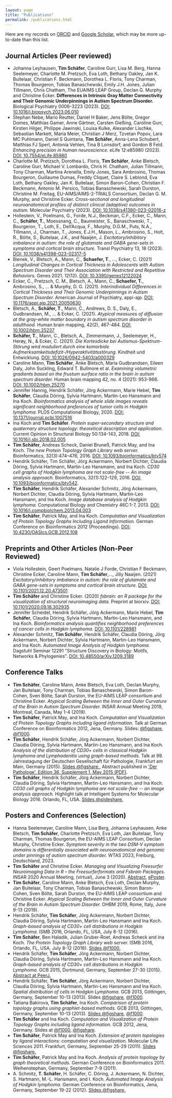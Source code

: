 ```yaml
---
layout: page
title: "Publications"
permalink: /publications.html
---
```


Here are my records on [ORCID](https://orcid.org/0000-0002-3683-8070) and [Google Scholar](https://scholar.google.de/citations?user=VNkzzhgAAAAJ), which may be more up-to-date than this list.

## Journal Articles (Peer reviewed)

* Johanna Leyhausen, **Tim Schäfer**, Caroline Gurr, Lisa M. Berg, Hanna Seelemeyer, Charlotte M. Pretzsch, Eva Loth, Bethany Oakley, Jan K. Buitelaar, Christian F. Beckmann, Dorothea L. Floris, Tony Charman, Thomas Bourgeron, Tobias Banaschewski, Emily J.H. Jones, Julian Tillmann, Chris Chatham, The EUAIMS LEAP Group, Declan G. Murphy and Christine Ecker. **Differences in Intrinsic Gray Matter Connectivity and Their Genomic Underpinnings in Autism Spectrum Disorder.** Biological Psychiatry 0006-3223 (2023). [DOI: 10.1016/j.biopsych.2023.06.010](https://doi.org/10.1016/j.biopsych.2023.06.010)
* Stephan Nebe, Mario Reutter, Daniel H Baker, Jens Bölte, Gregor Domes, Matthias Gamer, Anne Gärtner, Carsten Gießing, Caroline Gurr, Kirsten Hilger, Philippe Jawinski, Louisa Kulke, Alexander Lischke, Sebastian Markett, Maria Meier, Christian J Merz, Tzvetan Popov, Lara MC Puhlmann, Daniel S Quintana, **Tim Schäfer**, Anna-Lena Schubert, Matthias FJ Sperl, Antonia Vehlen, Tina B Lonsdorf, and Gordon B Feld. *Enhancing precision in human neuroscience.* eLife 12:e85980 (2023). [DOI: 10.7554/eLife.85980](https://doi.org/10.7554/eLife.85980)
* Charlotte M. Pretzsch, Dorothea L. Floris, **Tim Schäfer**, Anke Bletsch, Caroline Gurr, Michael V. Lombardo, Chris H. Chatham, Julian Tillmann, Tony Charman, Martina Arenella, Emily Jones, Sara Ambrosino, Thomas Bourgeron, Guillaume Dumas, Freddy Cliquet, Claire S. Leblond, Eva Loth, Bethany Oakley, Jan K. Buitelaar, Simon Baron-Cohen, Christian F. Beckmann, Antonio M. Persico, Tobias Banaschewski, Sarah Durston, Christine M. Freitag, EU-AIMS/AIMS-2-TRIALS Consortium, Declan G. M. Murphy, and Christine Ecker. *Cross-sectional and longitudinal neuroanatomical profiles of distinct clinical (adaptive) outcomes in autism.* Molecular Psychiatry (2023). [DOI: 10.1038/s41380-023-02016-z](https://doi.org/10.1038/s41380-023-02016-z)
* Hollestein, V., Poelmans, G., Forde, N.J., Beckman, C.F., Ecker, C., Mann, C., **Schäfer, T.**, Moessnang, C., Baumeister, S., Banaschweski, T., Bourgeron, T., Loth, E., Dell’Acqua, F., Murphy, D.G.M., Puts, N.A., Tillmann, J., Charman, T., Jones, E.J.H., Mason, L., Ambrosino, S., Holt, R., Bölte, S., Buitelaar, J.K., and Naaijen, J. *Excitatory/inhibitory imbalance in autism: the role of glutamate and GABA gene-sets in symptoms and cortical brain structure.* Transl Psychiatry 13, 18 (2023). [DOI: 10.1038/s41398-023-02317-5](https://doi.org/10.1038/s41398-023-02317-5)
* Bienek, V., Bletsch, A., Mann, C., **Schaefer, T**., ..., Ecker, C. (2021) *Longitudinal Changes in Cortical Thickness in Adolescents with Autism Spectrum Disorder and Their Association with Restricted and Repetitive Behaviors.* Genes 2021, 12(12). [DOI: 10.3390/genes12122024](https://doi.org/10.3390/genes12122024)
* Ecker, C., Pretzsch, C. M., Bletsch, A., Mann, C., **Schaefer, T.**, Ambrosino, S., ... & Murphy, D. G. (2021). *Interindividual Differences in Cortical Thickness and Their Genomic Underpinnings in Autism Spectrum Disorder.* American Journal of Psychiatry, appi-ajp. [DOI: 10.1176/appi.ajp.2021.20050630](https://doi.org/10.1176/appi.ajp.2021.20050630)
* Bletsch, A., **Schäfer, T.**, Mann, C., Andrews, D. S., Daly, E., Gudbrandsen, M., ... & Ecker, C. (2021). *Atypical measures of diffusion at the gray‐white matter boundary in autism spectrum disorder in adulthood.* Human brain mapping, 42(2), 467-484. [DOI: 10.1002/hbm.25237](https://doi.org/10.1002/hbm.25237)
* **Schäfer, T.**, Mann, C., Bletsch, A., Zimmermann, J., Seelemeyer, H., Herøy, N., & Ecker, C. (2021). *Die Kortexdicke bei Autismus-Spektrum-Störung wird moduliert durch eine komorbide Aufmerksamkeitsdefizit-/Hyperaktivitätsstörung.* Kindheit und Entwicklung. [DOI: 10.1026/0942-5403/a000329](https://doi.org/10.1026/0942-5403/a000329)
* Caroline Mann, **Tim Schäfer**, Anke Bletsch, Maria Gudbrandsen, Eileen Daly, John Suckling, Edward T. Bullmore et al. *Examining volumetric gradients based on the frustum surface ratio in the brain in autism spectrum disorder.* Human brain mapping 42, no. 4 (2021): 953-966. [DOI: 10.1002/hbm.25270](https://doi.org/10.1002/hbm.25270)
* Jennifer Hannig, Hendrik Schäfer, Jörg Ackermann, Marie Hebel, **Tim Schäfer**, Claudia Döring, Sylvia Hartmann, Martin-Leo Hansmann and Ina Koch. *Bioinformatics analysis of whole slide images reveals significant neighborhood preferences of tumor cells in Hodgkin lymphoma.* PLOS Computational Biology, 2020. [DOI: 10.1371/journal.pcbi.1007516](https://doi.org/10.1371/journal.pcbi.1007516)
* Ina Koch and **Tim Schäfer**. *Protein super-secondary structure and quaternary structure topology: theoretical description and application.* Current Opinion in Structural Biology 50:134-143, 2018. [DOI: 10.1016/j.sbi.2018.02.005](https://doi.org/10.1016/j.sbi.2018.02.005)
* **Tim Schäfer**, Andreas Scheck, Daniel Bruneß, Patrick May, and Ina Koch. *The new Protein Topology Graph Library web server.* Bioinformatics, 32(3):474–476, 2016. [DOI: 10.1093/bioinformatics/btv574](https://doi.org/10.1093/bioinformatics/btv574)
* Hendrik Schäfer, Tim Schäfer, Jörg Ackermann, Norbert Dichter, Claudia Döring, Sylvia Hartmann, Martin-Leo Hansmann, and Ina Koch. *CD30 cell graphs of Hodgkin lymphoma are not scale-free -- An image analysis approach.* Bioinformatics, 32(1):122–129, 2016. [DOI: 10.1093/bioinformatics/btv542](https://doi.org/10.1093/bioinformatics/btv542).
* **Tim Schäfer**, Hendrik Schäfer, Alexander Schmitz, Jörg Ackermann, Norbert Dichter, Claudia Döring, Sylvia Hartmann, Martin-Leo Hansmann, and Ina Koch. *Image database analysis of Hodgkin lymphoma.* Computational Biology and Chemistry 46C:1-7, 2013. [DOI: 10.1016/j.compbiolchem.2013.04.003](https://doi.org/10.1016/j.compbiolchem.2013.04.003)
* **Tim Schäfer**, Patrick May, and Ina Koch. *Computation and Visualization of Protein Topology Graphs Including Ligand Information.* German Conference on Bioinformatics 2012 (Proceedings). [DOI: 10.4230/OASIcs.GCB.2012.108](https://doi.org/10.4230/OASIcs.GCB.2012.108)



## Preprints and Other Articles (Non-Peer Reviewed)

* Viola Hollestein, Geert Poelmans, Natalie J Forde, Christian F Beckmann, Christine Ecker, Caroline Mann, **Tim Schäfer**,..., Jilly Naaijen. (2021) *Excitatory/inhibitory imbalance in autism: the role of glutamate and GABA gene-sets in symptoms and cortical brain structure.* [DOI: 10.1101/2021.12.20.473501](https://doi.org/10.1101/2021.12.20.473501)
* **Tim Schäfer** and Christine Ecker. (2020) *fsbrain: an R package for the visualization of structural neuroimaging data.* Preprint at biorxiv. [DOI: 10.1101/2020.09.18.302935](https://doi.org/10.1101/2020.09.18.302935)
* Jennifer Scheidel, Hendrik Schäfer, Jörg Ackermann, Marie Hebel, **Tim Schäfer**, Claudia Döring, Sylvia Hartmann, Martin-Leo Hansmann, and Ina Koch. *Bioinformatics analysis quantifies neighborhood preferences of cancer cells in Hodgkin lymphoma.* [DOI: 10.1101/228981](https://doi.org/10.1101/228981)
* Alexander Schmitz, **Tim Schäfer**, Hendrik Schäfer, Claudia Döring, Jörg Ackermann, Norbert Dichter, Sylvia Hartmann, Martin-Leo Hansmann, and Ina Koch. *Automated Image Analysis of Hodgkin lymphoma.* Dagstuhl Seminar 12291 "Structure Discovery in Biology: Motifs, Networks & Phylogenies". [DOI: 10.48550/arXiv.1209.3189](https://doi.org/10.48550/arXiv.1209.3189)



## Conference Talks

* **Tim Schäfer**, Caroline Mann, Anke Bletsch, Eva Loth, Declan Murphy, Jan Buitelaar, Tony Charman, Tobias Banaschewski, Simon Baron-Cohen, Sven Bölte, Sarah Durston, the EU-AIMS LEAP consortium and Christine Ecker. *Atypical Scaling Between the Inner and Outer Curvature of the Brain in Autism Spectrum Disorder.* INSAR Annual Meeting 2019, Montreal, Canada, May 1-4 (2019).
* **Tim Schäfer**, Patrick May, and Ina Koch. *Computation and Visualization of Protein Topology Graphs including ligand information.* Talk at German Conference on Bioinformatics 2012, Jena, Germany. Slides: [@figshare](http://figshare.com/articles/Computation_and_visualization_of_protein_topology_graphs_including_ligands/833852), [@f1000](http://f1000.com/posters/browse/summary/1094507).
* **Tim Schäfer**, Hendrik Schäfer, Jörg Ackermann, Norbert Dichter, Claudia Döring, Sylvia Hartmann, Martin-Leo Hansmann, and Ina Koch. *Analysis of the distribution of CD30+ cells in classical Hodgkin lymphoma and Lymphadenitis using graph-based methods.* Talk at 99. Jahrestagung der Deutschen Gesellschaft für Pathologie, Frankfurt am Main, Germany (2015). [Slides @figshare.](http://figshare.com/articles/Analysis_of_the_distribution_of_CD30_cells_in_classical_Hodgkin_lymphoma_and_Lymphadenitis_using_graph_based_methods/1560069), Abstract published in ['Der Pathologe'. Edition 36, Supplement 1, May 2015 (PDF)](http://www.pathologie-dgp.de/media/Dgp/downloads/Rubrik_Downloads/Abstractband_patho15.pdf).
* **Tim Schäfer**, Hendrik Schäfer, Jörg Ackermann, Norbert Dichter, Claudia Döring, Sylvia Hartmann, Martin-Leo Hansmann, and Ina Koch. *CD30 cell graphs of Hodgkin lymphoma are not scale-free -- an image analysis approach.* Highlight talk at Intelligent Systems for Molecular Biology 2016. Orlando, FL, USA. [Slides @slideshare.](http://www.slideshare.net/TimSchfer4/schaefertp105)



## Posters and Conferences (Selection)

* Hanna Seelemeyer, Caroline Mann, Lisa Berg, Johanna Leyhausen, Anke Bletsch, **Tim Schäfer**, Charlotte Pretzsch, Eva Loth, Jan Buitelaar, Tony Charman, Thomas Bourgeron, the EU-AIMS LEAP Consortium, Declan Murphy, Christine Ecker. *Symptom severity in the two DSM-V symptom domains is differentially associated with neuroanatomical and genomic under	pinnings of autism spectrum disorder.* WTAS 2023, Freiburg, Deutschland, 2023.
* **Tim Schäfer** and Christine Ecker. *Managing and Visualizing Freesurfer Neuroimaging Data in R – the Freesurferformats and Fsbrain Packages.* INSAR 2020 Annual Meeting, (virtual), June 3 (2020). [Abstract](https://insar.confex.com/insar/2020/meetingapp.cgi/Paper/33181), [ePoster](https://insar.confex.com/insar/2020/techdemo/eposter.cgi?eposterid=227).
* **Tim Schäfer**, Caroline Mann, Anke Bletsch, Eva Loth, Declan Murphy, Jan Buitelaar, Tony Charman, Tobias Banaschewski, Simon Baron-Cohen, Sven Bölte, Sarah Durston, the EU-AIMS LEAP consortium and Christine Ecker. *Atypical Scaling Between the Inner and Outer Curvature of the Brain in Autism Spectrum Disorder.* OHBM 2019, Rome, Italy, June 9-13 (2019).
* Hendrik Schäfer, **Tim Schäfer**, Jörg Ackermann, Norbert Dichter, Claudia Döring, Sylvia Hartmann, Martin-Leo Hansmann and Ina Koch. *Graph-based analysis of CD30+ cell distributions in Hodgkin Lymphoma.* ISMB 2016, Orlando, FL, USA, July 8-12 (2016).
* **Tim Schäfer**, Ben Haladik, Julian Gruber-Roet, Andreas Scheck and Ina Koch. *The Protein Topology Graph Library web server.* ISMB 2016, Orlando, FL, USA, July 8-12 (2016). [Slides @f1000.](http://f1000research.com/posters/5-1686)
* Hendrik Schäfer, **Tim Schäfer**, Jörg Ackermann, Norbert Dichter, Claudia Döring, Sylvia Hartmann, Martin-Leo Hansmann and Ina Koch. *Graph-based analysis of CD30+ cell distributions in Hodgkin Lymphoma.* GCB 2015, Dortmund, Germany, September 27-30 (2015). [Abstract at PeerJ.](https://peerj.com/collections/21-german-conference-bioinformatics-2015/)
* Hendrik Schäfer, **Tim Schäfer**, Jörg Ackermann, Norbert Dichter, Claudia Döring, Sylvia Hartmann, Martin-Leo Hansmann and Ina Koch. *Spatial distribution of cells in Hodgkin Lymphoma.* GCB 2013, Göttingen, Germany, September 10-13 (2013). Slides [@figshare](http://figshare.com/articles/Spatial_distribution_of_cells_in_Hodgkin_Lymphoma/829564), [@f1000](http://f1000.com/posters/browse/summary/1094506).
* Tatiana Bakirova, **Tim Schäfer**, Ina Koch. *Comparison of protein topology graphs using graphlet-based methods.* GCB 2013, Göttingen, Germany, September 10-13 (2013). [Slides @figshare](http://figshare.com/articles/Comparison_of_protein_topology_graphs_using_graphlet_based_methods/833337), [@f1000](http://f1000.com/posters/browse/summary/1094505).
* **Tim Schäfer** and Ina Koch. *Computation and Visualization of Protein Topology Graphs including ligand information.* GCB 2012, Jena, Germany. Slides at [@f1000](http://f1000.com/posters/browse/summary/1094470), [@figshare](http://figshare.com/articles/Computation_and_Visualization_of_Protein_Ligand_Graphs/825949).
* **Tim Schäfer**, Patrick May and Ina Koch. *Extension of protein topologies by ligand interactions: computation and visualization.* Molecular Life Sciences 2011. Frankfurt, Germany, September 25-29 (2011). [Slides @figshare.](http://figshare.com/articles/Extension_of_protein_topologies_by_ligand_information_computation_and_visualization/831472)
* **Tim Schäfer**, Patrick May and Ina Koch. *Analysis of protein topology by graph theoretical methods.* German Conference on Bioinformatics 2011. Weihenstephan, Germany, September 7-9 (2011).
* A. Schmitz, **T. Schäfer**, H. Schäfer, C. Döring, J. Ackermann, N. Dichter, S. Hartmann, M.-L. Hansmann, and I. Koch. *Automated Image Analysis of Hodgkin lymphoma.* German Conference on Bioinformatics, Jena, Germany, September 19-22 (2012). [Slides @figshare.](http://figshare.com/articles/Automated_Image_Analysis_of_Hodgkin_Lymphoma/831471)

